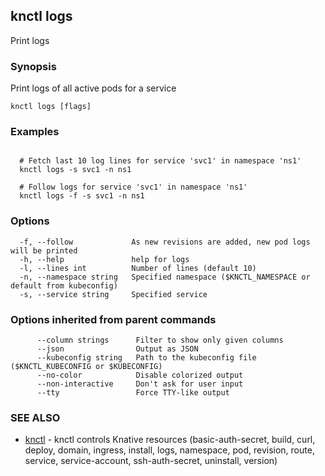 ## knctl logs

Print logs

### Synopsis

Print logs of all active pods for a service

```
knctl logs [flags]
```

### Examples

```

  # Fetch last 10 log lines for service 'svc1' in namespace 'ns1' 
  knctl logs -s svc1 -n ns1

  # Follow logs for service 'svc1' in namespace 'ns1' 
  knctl logs -f -s svc1 -n ns1
```

### Options

```
  -f, --follow             As new revisions are added, new pod logs will be printed
  -h, --help               help for logs
  -l, --lines int          Number of lines (default 10)
  -n, --namespace string   Specified namespace ($KNCTL_NAMESPACE or default from kubeconfig)
  -s, --service string     Specified service
```

### Options inherited from parent commands

```
      --column strings      Filter to show only given columns
      --json                Output as JSON
      --kubeconfig string   Path to the kubeconfig file ($KNCTL_KUBECONFIG or $KUBECONFIG)
      --no-color            Disable colorized output
      --non-interactive     Don't ask for user input
      --tty                 Force TTY-like output
```

### SEE ALSO

* [knctl](knctl.md)	 - knctl controls Knative resources (basic-auth-secret, build, curl, deploy, domain, ingress, install, logs, namespace, pod, revision, route, service, service-account, ssh-auth-secret, uninstall, version)


